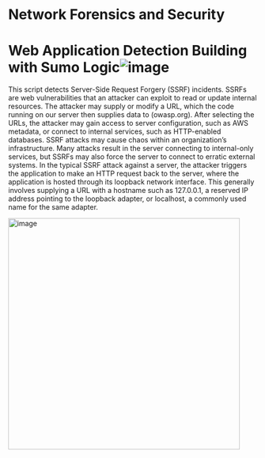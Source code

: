 # Network Forensics and Security

# Web Application Detection Building with Sumo Logic![image](https://github.com/user-attachments/assets/e5ea5abf-a7da-460b-be52-6029d6c53a6a)

This script detects Server-Side Request Forgery (SSRF) incidents. SSRFs are web vulnerabilities that an attacker can exploit to read or update internal resources. The attacker may supply or modify a URL, which the code running on our server then supplies data to (owasp.org). After selecting the URLs, the attacker may gain access to server configuration, such as AWS metadata, or connect to internal services, such as HTTP-enabled databases. 
SSRF attacks may cause chaos within an organization’s infrastructure. Many attacks result in the server connecting to internal-only services, but SSRFs may also force the server to connect to erratic external systems. 
In the typical SSRF attack against a server, the attacker triggers the application to make an HTTP request back to the server, where the application is hosted through its loopback network interface. This generally involves supplying a URL with a hostname such as 127.0.0.1, a reserved IP address pointing to the loopback adapter, or localhost, a commonly used name for the same adapter.

<img width="468" alt="image" src="https://github.com/user-attachments/assets/8a3e1f7f-fdec-46e0-8d0b-e3c71a035794">
